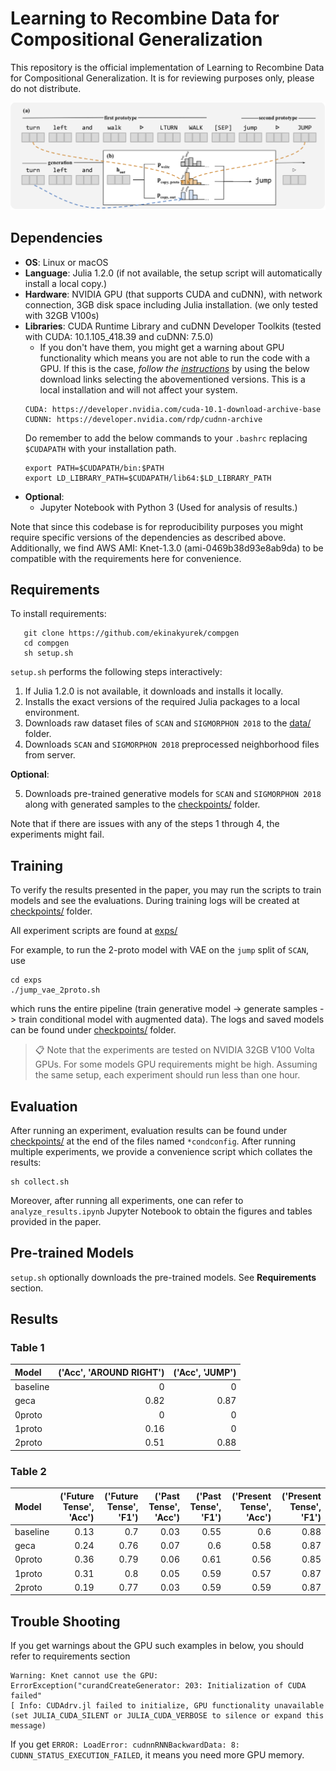 # Learning to Recombine Data for Compositional Generalization

This repository is the official implementation of Learning to Recombine Data for Compositional Generalization. It is for reviewing purposes only, please do not distribute.

![Recombination Model](./recomb.png "Recomb Network")

## Dependencies
- **OS**: Linux or macOS
- **Language**: Julia 1.2.0 (if not available, the setup script will automatically install a local copy.)
- **Hardware**: NVIDIA GPU (that supports CUDA and cuDNN), with network connection, 3GB disk space including Julia installation. (we only tested with 32GB V100s)
- **Libraries**: CUDA Runtime Library and cuDNN Developer Toolkits (tested with CUDA: 10.1.105_418.39 and cuDNN: 7.5.0)
  - If you don't have them, you might get a warning about GPU functionality which means you are not able to run the code with a GPU. If this is the case, _follow the [instructions](https://stackoverflow.com/a/47503155)_ by using the below download links selecting the abovementioned versions. This is a local installation and will not affect your system.
  ```
  CUDA: https://developer.nvidia.com/cuda-10.1-download-archive-base
  CUDNN: https://developer.nvidia.com/rdp/cudnn-archive
  ```
  Do remember to add the below commands to your `.bashrc` replacing `$CUDAPATH` with your installation path.
  ```SHELL
  export PATH=$CUDAPATH/bin:$PATH
  export LD_LIBRARY_PATH=$CUDAPATH/lib64:$LD_LIBRARY_PATH
  ```
- **Optional**:
  - Jupyter Notebook with Python 3 (Used for analysis of results.)


Note that since this codebase is for reproducibility purposes you might require specific versions of the dependencies as described above. Additionally, we find AWS AMI: Knet-1.3.0 (ami-0469b38d93e8ab9da) to be compatible with the requirements here for convenience.

## Requirements

To install requirements:
```SHELL
   git clone https://github.com/ekinakyurek/compgen
   cd compgen
   sh setup.sh
```
`setup.sh` performs the following steps interactively:
1. If Julia 1.2.0 is not available, it downloads and installs it locally.
2. Installs the exact versions of the required Julia packages to a local environment.
3. Downloads raw dataset files of `SCAN` and `SIGMORPHON 2018` to the [data/](data/) folder.
4. Downloads `SCAN` and `SIGMORPHON 2018` preprocessed neighborhood files from server.

  **Optional**:
  
5. Downloads pre-trained generative models for `SCAN` and `SIGMORPHON 2018` along with generated samples to the [checkpoints/](checkpoints/) folder.

Note that if there are issues with any of the steps 1 through 4, the experiments might fail.


## Training

To verify the results presented in the paper, you may run the scripts to train models and see the evaluations. During training logs will be created at [checkpoints/](checkpoints/) folder.

All experiment scripts are found at [exps/](exps/)

For example, to run the 2-proto model with VAE on the `jump` split of `SCAN`, use

```SHELL
cd exps
./jump_vae_2proto.sh
```

which runs the entire pipeline (train generative model -> generate samples -> train conditional model with augmented data). The logs and saved models can be found under [checkpoints/](checkpoints/) folder.

> 📋 Note that the experiments are tested on NVIDIA 32GB V100 Volta GPUs. For some models GPU requirements might be high. Assuming the same setup, each experiment should run less than one hour.

## Evaluation

After running an experiment, evaluation results can be found under [checkpoints/](checkpoints/) at the end of the files named `*condconfig`. After running multiple experiments, we provide a convenience script which collates the results:

```SHELL
sh collect.sh
```

Moreover, after running all experiments, one can refer to `analyze_results.ipynb` Jupyter Notebook to obtain the figures and tables provided in the paper.


## Pre-trained Models

`setup.sh` optionally downloads the pre-trained models. See **Requirements** section.

## Results

### Table 1


| Model    |   ('Acc', 'AROUND RIGHT') |   ('Acc', 'JUMP') |
|:---------|--------------------------:|------------------:|
| baseline |                      0    |              0    |
| geca     |                      0.82 |              0.87 |
| 0proto   |                      0    |              0    |
| 1proto   |                      0.16 |              0    |
| 2proto   |                      0.51 |              0.88 |



### Table 2

| Model    |   ('Future Tense', 'Acc') |   ('Future Tense', 'F1') |   ('Past Tense', 'Acc') |   ('Past Tense', 'F1') |   ('Present Tense', 'Acc') |   ('Present Tense', 'F1') |
|:---------|--------------------------:|-------------------------:|------------------------:|-----------------------:|---------------------------:|--------------------------:|
| baseline |                      0.13 |                     0.7  |                    0.03 |                   0.55 |                       0.6  |                      0.88 |
| geca     |                      0.24 |                     0.76 |                    0.07 |                   0.6  |                       0.58 |                      0.87 |
| 0proto   |                      0.36 |                     0.79 |                    0.06 |                   0.61 |                       0.56 |                      0.85 |
| 1proto   |                      0.31 |                     0.8  |                    0.05 |                   0.59 |                       0.57 |                      0.87 |
| 2proto   |                      0.19 |                     0.77 |                    0.03 |                   0.59 |                       0.59 |                      0.87 |


## Trouble Shooting

If you get warnings about the GPU such examples in below, you should refer to requirements section
```
Warning: Knet cannot use the GPU: ErrorException("curandCreateGenerator: 203: Initialization of CUDA failed"
[ Info: CUDAdrv.jl failed to initialize, GPU functionality unavailable (set JULIA_CUDA_SILENT or JULIA_CUDA_VERBOSE to silence or expand this message)
```
If you get `ERROR: LoadError: cudnnRNNBackwardData: 8: CUDNN_STATUS_EXECUTION_FAILED`, it means you need more GPU memory.

